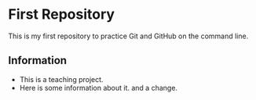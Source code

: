 # First Repository

This is my first repository to practice Git and GitHub on the command line.

## Information
- This is a teaching project.
- Here is some information about it.
and a change.
